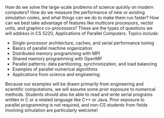 How do we solve the large-scale problems of science quickly on modern
computers?  How do we measure the performance of new or existing simulation
codes, and what things can we do to make them run faster?  How can we best take
advantage of features like multicore processors, vector units, and graphics
co-processors?  These are the types of questions we will address in
CS 5220, Applications of Parallel Computers.  Topics include:

 - Single-processor architecture, caches, and serial performance tuning
 - Basics of parallel machine organization
 - Distributed memory programming with MPI
 - Shared memory programming with OpenMP
 - Parallel patterns: data partitioning, synchronization, and load balancing
 - Examples of parallel numerical algorithms
 - Applications from science and engineering

Because our examples will be drawn primarily from engineering and
scientific computations, we will assume some prior exposure to
numerical methods.  Students should also be able to read and write
serial programs written in C or a related language like C++ or Java.
Prior exposure to parallel programming is not required, and non-CS
students from fields involving simulation are particularly welcome!

